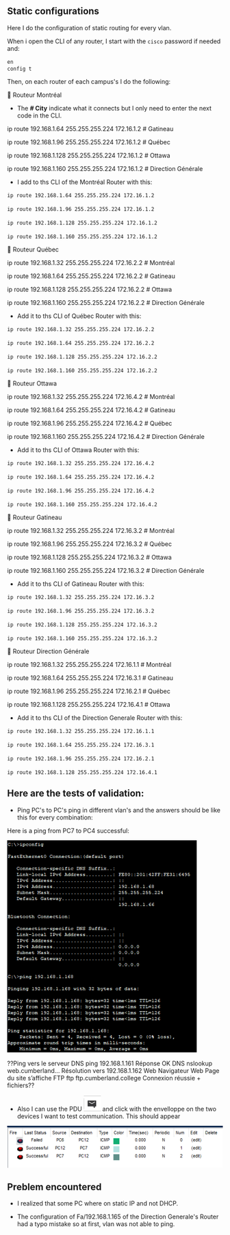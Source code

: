 
## Static configurations

Here I do the configuration of static routing for every vlan.

When i open the CLI of any router, I start with the `cisco` password if needed and:
```
en
config t
```

Then, on each router of each campus's I do the following:


🔁 Routeur Montréal

- The **# City** indicate what it connects but I only need to enter the next code in the CLI.

ip route 192.168.1.64 255.255.255.224 172.16.1.2 # Gatineau

ip route 192.168.1.96 255.255.255.224 172.16.1.2 # Québec

ip route 192.168.1.128 255.255.255.224 172.16.1.2 # Ottawa

ip route 192.168.1.160 255.255.255.224 172.16.1.2 # Direction Générale

- I add to ths CLI of the Montréal Router with this:

```
ip route 192.168.1.64 255.255.255.224 172.16.1.2

ip route 192.168.1.96 255.255.255.224 172.16.1.2

ip route 192.168.1.128 255.255.255.224 172.16.1.2

ip route 192.168.1.160 255.255.255.224 172.16.1.2
```

🔁 Routeur Québec

ip route 192.168.1.32 255.255.255.224 172.16.2.2 # Montréal

ip route 192.168.1.64 255.255.255.224 172.16.2.2 # Gatineau

ip route 192.168.1.128 255.255.255.224 172.16.2.2 # Ottawa

ip route 192.168.1.160 255.255.255.224 172.16.2.2 # Direction Générale

- Add it to ths CLI of Québec Router with this:
```
ip route 192.168.1.32 255.255.255.224 172.16.2.2

ip route 192.168.1.64 255.255.255.224 172.16.2.2

ip route 192.168.1.128 255.255.255.224 172.16.2.2

ip route 192.168.1.160 255.255.255.224 172.16.2.2
```


🔁 Routeur Ottawa

ip route 192.168.1.32 255.255.255.224 172.16.4.2 # Montréal

ip route 192.168.1.64 255.255.255.224 172.16.4.2 # Gatineau

ip route 192.168.1.96 255.255.255.224 172.16.4.2 # Québec

ip route 192.168.1.160 255.255.255.224 172.16.4.2 # Direction Générale

- Add it to ths CLI of Ottawa Router with this:
```
ip route 192.168.1.32 255.255.255.224 172.16.4.2

ip route 192.168.1.64 255.255.255.224 172.16.4.2

ip route 192.168.1.96 255.255.255.224 172.16.4.2

ip route 192.168.1.160 255.255.255.224 172.16.4.2
```

🔁 Routeur Gatineau

ip route 192.168.1.32 255.255.255.224 172.16.3.2 # Montréal

ip route 192.168.1.96 255.255.255.224 172.16.3.2 # Québec

ip route 192.168.1.128 255.255.255.224 172.16.3.2 # Ottawa

ip route 192.168.1.160 255.255.255.224 172.16.3.2 # Direction Générale

- Add it to ths CLI of Gatineau Router with this:
```
ip route 192.168.1.32 255.255.255.224 172.16.3.2

ip route 192.168.1.96 255.255.255.224 172.16.3.2

ip route 192.168.1.128 255.255.255.224 172.16.3.2

ip route 192.168.1.160 255.255.255.224 172.16.3.2
```

🔁 Routeur Direction Générale

ip route 192.168.1.32 255.255.255.224 172.16.1.1 # Montréal

ip route 192.168.1.64 255.255.255.224 172.16.3.1 # Gatineau

ip route 192.168.1.96 255.255.255.224 172.16.2.1 # Québec

ip route 192.168.1.128 255.255.255.224 172.16.4.1 # Ottawa

- Add it to ths CLI of the Direction Generale Router with this:
```
ip route 192.168.1.32 255.255.255.224 172.16.1.1

ip route 192.168.1.64 255.255.255.224 172.16.3.1

ip route 192.168.1.96 255.255.255.224 172.16.2.1

ip route 192.168.1.128 255.255.255.224 172.16.4.1
```


## Here are the tests of validation:

- Ping PC's to PC's ping in different vlan's and the answers should be like this for every combination:

Here is a ping from PC7 to PC4 successful:

![image](https://github.com/RobinBoucherSec/Cisco-Packet-Tracer-Basic-Network/blob/main/pkt%20Static%20Routing/images/ping%20PC7%20to%20PC4.png)

??Ping vers le serveur
DNS
ping 192.168.1.161 Réponse OK
DNS nslookup
web.cumberland... Résolution vers
192.168.1.162
Web Navigateur Web Page du site s’affiche
FTP ftp
ftp.cumberland.college Connexion réussie + fichiers??

- Also I can use the PDU ![image](https://github.com/RobinBoucherSec/Cisco-Packet-Tracer-Basic-Network/blob/main/pkt%20Static%20Routing/images/letter%20icon.png) and click with the envelloppe on the two devices I want to test communication. This should appear

![image](https://github.com/RobinBoucherSec/Cisco-Packet-Tracer-Basic-Network/blob/main/pkt%20Static%20Routing/images/letter%20successful.png)


## Preblem encountered

- I realized that some PC where on static IP and not DHCP.

- The configuration of Fa/192.168.1.165 of the Direction Generale's Router had a typo mistake so at first, vlan was not able to ping.

